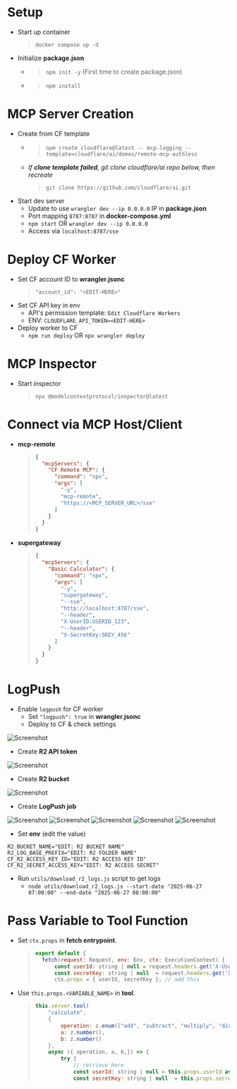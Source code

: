 # Setup
- Start up container
    > `docker compose up -d`
- Initialize **package.json**
    - > `npm init -y` (First time to create package.json)
    - > `npm install`

# MCP Server Creation
- Create from CF template
    - > `npm create cloudflare@latest -- mcp-logging --template=cloudflare/ai/demos/remote-mcp-authless`
    - *If **clone template failed**, git clone cloudflare/ai repo below, then recreate*
        > `git clone https://github.com/cloudflare/ai.git`
- Start dev server
    - Update to use `wrangler dev --ip 0.0.0.0` IP in **package.json**
    - Port mapping `8787:8787` in **docker-compose.yml**
    - `npm start` OR `wrangler dev --ip 0.0.0.0`
    - Access via `localhost:8787/sse`

# Deploy CF Worker
- Set CF account ID to **wrangler.jsonc**
    > `"account_id": "<EDIT-HERE>"`
- Set CF API key in env
    - API's permission template: `Edit Cloudflare Workers`
    - ENV: `CLOUDFLARE_API_TOKEN=<EDIT-HERE>`
- Deploy worker to CF
    - `npm run deploy` OR `npx wrangler deploy`

# MCP Inspector
- Start inspector
    > `npx @modelcontextprotocol/inspector@latest`

# Connect via MCP Host/Client
- **mcp-remote**
    > ```json
    > {
    >   "mcpServers": {
    >     "CF Remote MCP": {
    >       "command": "npx",
    >       "args": [
    >         "-y",
    >         "mcp-remote",
    >         "https://<MCP_SERVER_URL>/sse"
    >       ]
    >     }
    >   }
    > }
    > ```

- **supergateway**
    > ```json
    > {
    >   "mcpServers": {
    >     "Basic Calculator": {
    >       "command": "npx",
    >       "args": [
    >         "-y",
    >         "supergateway",
    >         "--sse",
    >         "http://localhost:8787/sse",
    >         "--header",
    >         "X-UserID:USERID_123",
    >         "--header",
    >         "X-SecretKey:SKEY_456"
    >       ]
    >     }
    >   }
    > }
    > ```

# LogPush
- Enable `logpush` for CF worker
    - Set `"logpush": true` in **wrangler.jsonc**
    - Deploy to CF & check settings

![Screenshot](./assets/1.PNG)

- Create **R2 API token**

![Screenshot](./assets/2.PNG)

- Create **R2 bucket**

![Screenshot](./assets/3.PNG)

- Create **LogPush job**

![Screenshot](./assets/4.PNG)
![Screenshot](./assets/5.PNG)
![Screenshot](./assets/6.PNG)
![Screenshot](./assets/7.PNG)
![Screenshot](./assets/8.PNG)

- Set **env** (edit the value)
```shell
R2_BUCKET_NAME="EDIT: R2 BUCKET NAME"
R2_LOG_BASE_PREFIX="EDIT: R2 FOLDER NAME"
CF_R2_ACCESS_KEY_ID="EDIT: R2 ACCESS KEY ID"
CF_R2_SECRET_ACCESS_KEY="EDIT: R2 ACCESS SECRET"
```

- Run `utils/download_r2_logs.js` script to get logs
    - `node utils/download_r2_logs.js --start-date "2025-06-27 07:00:00" --end-date "2025-06-27 08:00:00"`

# Pass Variable to Tool Function
- Set `ctx.props` in **fetch entrypoint**.
    > ```javascript
    > export default {
    > 	fetch(request: Request, env: Env, ctx: ExecutionContext) {
    > 		const userId: string | null = request.headers.get('X-UserID');
    > 		const secretKey: string | null  = request.headers.get('X-SecretKey');
    > 		ctx.props = { userId, secretKey }; // add this
    > ```

- Use `this.props.<VARIABLE_NAME>` in **tool**.
    > ```javascript
    > this.server.tool(
    >     "calculate",
    >     {
    >         operation: z.enum(["add", "subtract", "multiply", "divide"]),
    >         a: z.number(),
    >         b: z.number()
    >     },
    >     async ({ operation, a, b,}) => {
    >         try {
    >             // retrieve here
    >             const userId: string | null = this.props.userId as string;
    >             const secretKey: string | null  = this.props.secretKey as string;
    > ```